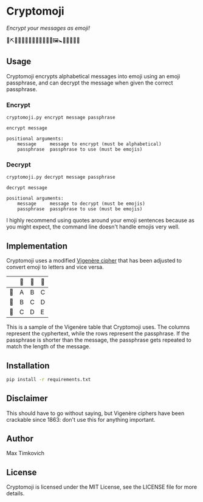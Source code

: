 # Cryptomoji

*Encrypt your messages as emoji!*

🐶⛏👩🏼‍⚖️🏇🏿⛎👋🏻🇲🇱🔟🖼🚼💁🏾‍♀️👳🏾

## Usage

Cryptomoji encrypts alphabetical messages into emoji using an emoji passphrase, and can decrypt the message when given
the correct passphrase.

### Encrypt

```
cryptomoji.py encrypt message passphrase

encrypt message

positional arguments:
    message     message to encrypt (must be alphabetical)
    passphrase  passphrase to use (must be emojis)
```

### Decrypt

```
cryptomoji.py decrypt message passphrase

decrypt message

positional arguments:
    message     message to decrypt (must be emojis)
    passphrase  passphrase to use (must be emojis)
```

I highly recommend using quotes around your emoji sentences because as you might expect, the command line doesn't handle emojis very well.

## Implementation

Cryptomoji uses a modified [Vigenère cipher](https://en.wikipedia.org/wiki/Vigen%C3%A8re_cipher) that has been adjusted
to convert emoji to letters and vice versa.

|    | 🥇 | 🥈 | 🥉 |
|:--:|:--:|:--:|----|
| 🥇 |  A |  B |  C |
| 🥈 |  B |  C |  D |
| 🥉 |  C |  D |  E |

This is a sample of the Vigenère table that Cryptomoji uses. The columns represent the cyphertext, while the rows represent the passphrase. If
the passphrase is shorter than the message, the passphrase gets repeated to match the length of the message.

## Installation

```bash
pip install -r requirements.txt
```

## Disclaimer

This should have to go without saying, but Vigenère ciphers have been crackable since 1863: don't use this for anything important.

## Author

Max Timkovich

## License

Cryptomoji is licensed under the MIT License, see the LICENSE file for more details.
